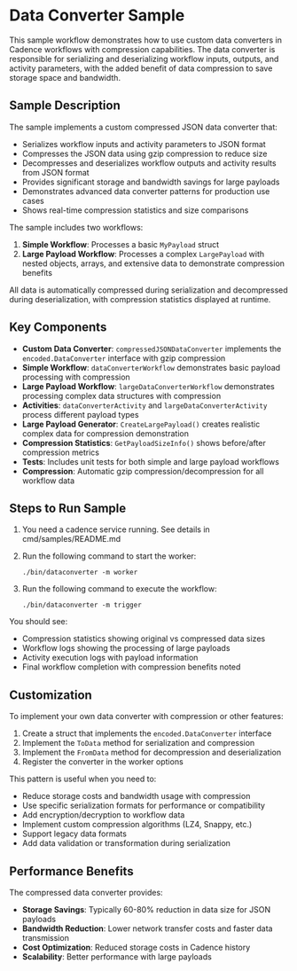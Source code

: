 # Data Converter Sample

This sample workflow demonstrates how to use custom data converters in Cadence workflows with compression capabilities. The data converter is responsible for serializing and deserializing workflow inputs, outputs, and activity parameters, with the added benefit of data compression to save storage space and bandwidth.

## Sample Description

The sample implements a custom compressed JSON data converter that:
- Serializes workflow inputs and activity parameters to JSON format
- Compresses the JSON data using gzip compression to reduce size
- Decompresses and deserializes workflow outputs and activity results from JSON format
- Provides significant storage and bandwidth savings for large payloads
- Demonstrates advanced data converter patterns for production use cases
- Shows real-time compression statistics and size comparisons

The sample includes two workflows:
1. **Simple Workflow**: Processes a basic `MyPayload` struct
2. **Large Payload Workflow**: Processes a complex `LargePayload` with nested objects, arrays, and extensive data to demonstrate compression benefits

All data is automatically compressed during serialization and decompressed during deserialization, with compression statistics displayed at runtime.

## Key Components

- **Custom Data Converter**: `compressedJSONDataConverter` implements the `encoded.DataConverter` interface with gzip compression
- **Simple Workflow**: `dataConverterWorkflow` demonstrates basic payload processing with compression
- **Large Payload Workflow**: `largeDataConverterWorkflow` demonstrates processing complex data structures with compression
- **Activities**: `dataConverterActivity` and `largeDataConverterActivity` process different payload types
- **Large Payload Generator**: `CreateLargePayload()` creates realistic complex data for compression demonstration
- **Compression Statistics**: `GetPayloadSizeInfo()` shows before/after compression metrics
- **Tests**: Includes unit tests for both simple and large payload workflows
- **Compression**: Automatic gzip compression/decompression for all workflow data

## Steps to Run Sample

1. You need a cadence service running. See details in cmd/samples/README.md

2. Run the following command to start the worker:
   ```
   ./bin/dataconverter -m worker
   ```

3. Run the following command to execute the workflow:
   ```
   ./bin/dataconverter -m trigger
   ```

You should see:
- Compression statistics showing original vs compressed data sizes
- Workflow logs showing the processing of large payloads
- Activity execution logs with payload information
- Final workflow completion with compression benefits noted

## Customization

To implement your own data converter with compression or other features:
1. Create a struct that implements the `encoded.DataConverter` interface
2. Implement the `ToData` method for serialization and compression
3. Implement the `FromData` method for decompression and deserialization
4. Register the converter in the worker options

This pattern is useful when you need to:
- Reduce storage costs and bandwidth usage with compression
- Use specific serialization formats for performance or compatibility
- Add encryption/decryption to workflow data
- Implement custom compression algorithms (LZ4, Snappy, etc.)
- Support legacy data formats
- Add data validation or transformation during serialization

## Performance Benefits

The compressed data converter provides:
- **Storage Savings**: Typically 60-80% reduction in data size for JSON payloads
- **Bandwidth Reduction**: Lower network transfer costs and faster data transmission
- **Cost Optimization**: Reduced storage costs in Cadence history
- **Scalability**: Better performance with large payloads 